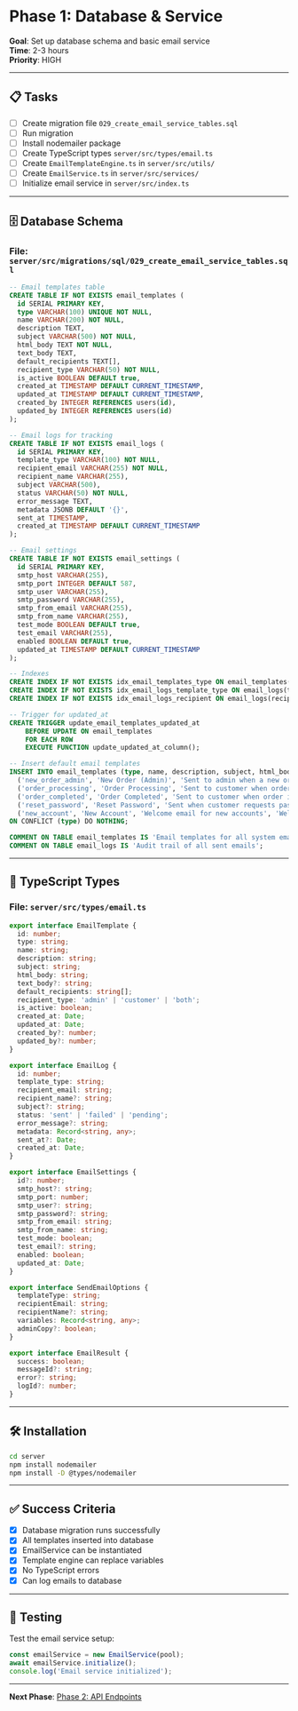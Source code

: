 # Phase 1: Database & Service

**Goal**: Set up database schema and basic email service  
**Time**: 2-3 hours  
**Priority**: HIGH  

---

## 📋 Tasks

- [ ] Create migration file `029_create_email_service_tables.sql`
- [ ] Run migration
- [ ] Install nodemailer package
- [ ] Create TypeScript types `server/src/types/email.ts`
- [ ] Create `EmailTemplateEngine.ts` in `server/src/utils/`
- [ ] Create `EmailService.ts` in `server/src/services/`
- [ ] Initialize email service in `server/src/index.ts`

---

## 🗄️ Database Schema

### File: `server/src/migrations/sql/029_create_email_service_tables.sql`

```sql
-- Email templates table
CREATE TABLE IF NOT EXISTS email_templates (
  id SERIAL PRIMARY KEY,
  type VARCHAR(100) UNIQUE NOT NULL,
  name VARCHAR(200) NOT NULL,
  description TEXT,
  subject VARCHAR(500) NOT NULL,
  html_body TEXT NOT NULL,
  text_body TEXT,
  default_recipients TEXT[],
  recipient_type VARCHAR(50) NOT NULL,
  is_active BOOLEAN DEFAULT true,
  created_at TIMESTAMP DEFAULT CURRENT_TIMESTAMP,
  updated_at TIMESTAMP DEFAULT CURRENT_TIMESTAMP,
  created_by INTEGER REFERENCES users(id),
  updated_by INTEGER REFERENCES users(id)
);

-- Email logs for tracking
CREATE TABLE IF NOT EXISTS email_logs (
  id SERIAL PRIMARY KEY,
  template_type VARCHAR(100) NOT NULL,
  recipient_email VARCHAR(255) NOT NULL,
  recipient_name VARCHAR(255),
  subject VARCHAR(500),
  status VARCHAR(50) NOT NULL,
  error_message TEXT,
  metadata JSONB DEFAULT '{}',
  sent_at TIMESTAMP,
  created_at TIMESTAMP DEFAULT CURRENT_TIMESTAMP
);

-- Email settings
CREATE TABLE IF NOT EXISTS email_settings (
  id SERIAL PRIMARY KEY,
  smtp_host VARCHAR(255),
  smtp_port INTEGER DEFAULT 587,
  smtp_user VARCHAR(255),
  smtp_password VARCHAR(255),
  smtp_from_email VARCHAR(255),
  smtp_from_name VARCHAR(255),
  test_mode BOOLEAN DEFAULT true,
  test_email VARCHAR(255),
  enabled BOOLEAN DEFAULT true,
  updated_at TIMESTAMP DEFAULT CURRENT_TIMESTAMP
);

-- Indexes
CREATE INDEX IF NOT EXISTS idx_email_templates_type ON email_templates(type);
CREATE INDEX IF NOT EXISTS idx_email_logs_template_type ON email_logs(template_type);
CREATE INDEX IF NOT EXISTS idx_email_logs_recipient ON email_logs(recipient_email);

-- Trigger for updated_at
CREATE TRIGGER update_email_templates_updated_at
    BEFORE UPDATE ON email_templates
    FOR EACH ROW
    EXECUTE FUNCTION update_updated_at_column();

-- Insert default email templates
INSERT INTO email_templates (type, name, description, subject, html_body, recipient_type, default_recipients) VALUES
  ('new_order_admin', 'New Order (Admin)', 'Sent to admin when a new order is placed', 'New Order #{{order_number}}', '<p>New order received from {{customer_name}}</p><p>Order total: {{order_total}}</p>', 'admin', ARRAY['info@simfab.com']),
  ('order_processing', 'Order Processing', 'Sent to customer when order starts processing', 'Your Order #{{order_number}} is Being Processed', '<p>Your order is being processed...</p>', 'customer', ARRAY[]),
  ('order_completed', 'Order Completed', 'Sent to customer when order is completed', 'Your Order #{{order_number}} is Complete!', '<p>Your order has been completed...</p>', 'customer', ARRAY[]),
  ('reset_password', 'Reset Password', 'Sent when customer requests password reset', 'Reset Your Password', '<p>Click here to reset your password: {{reset_url}}</p>', 'customer', ARRAY[]),
  ('new_account', 'New Account', 'Welcome email for new accounts', 'Welcome to SimFab!', '<p>Thanks for creating an account, {{customer_name}}!</p>', 'customer', ARRAY[])
ON CONFLICT (type) DO NOTHING;

COMMENT ON TABLE email_templates IS 'Email templates for all system emails';
COMMENT ON TABLE email_logs IS 'Audit trail of all sent emails';
```

---

## 📝 TypeScript Types

### File: `server/src/types/email.ts`

```typescript
export interface EmailTemplate {
  id: number;
  type: string;
  name: string;
  description: string;
  subject: string;
  html_body: string;
  text_body?: string;
  default_recipients: string[];
  recipient_type: 'admin' | 'customer' | 'both';
  is_active: boolean;
  created_at: Date;
  updated_at: Date;
  created_by?: number;
  updated_by?: number;
}

export interface EmailLog {
  id: number;
  template_type: string;
  recipient_email: string;
  recipient_name?: string;
  subject?: string;
  status: 'sent' | 'failed' | 'pending';
  error_message?: string;
  metadata: Record<string, any>;
  sent_at?: Date;
  created_at: Date;
}

export interface EmailSettings {
  id?: number;
  smtp_host?: string;
  smtp_port: number;
  smtp_user?: string;
  smtp_password?: string;
  smtp_from_email: string;
  smtp_from_name: string;
  test_mode: boolean;
  test_email?: string;
  enabled: boolean;
  updated_at: Date;
}

export interface SendEmailOptions {
  templateType: string;
  recipientEmail: string;
  recipientName?: string;
  variables: Record<string, any>;
  adminCopy?: boolean;
}

export interface EmailResult {
  success: boolean;
  messageId?: string;
  error?: string;
  logId?: number;
}
```

---

## 🛠️ Installation

```bash
cd server
npm install nodemailer
npm install -D @types/nodemailer
```

---

## ✅ Success Criteria

- [x] Database migration runs successfully
- [x] All templates inserted into database
- [x] EmailService can be instantiated
- [x] Template engine can replace variables
- [x] No TypeScript errors
- [x] Can log emails to database

---

## 🧪 Testing

Test the email service setup:

```typescript
const emailService = new EmailService(pool);
await emailService.initialize();
console.log('Email service initialized');
```

---

**Next Phase**: [Phase 2: API Endpoints](./PHASE_2_API_ENDPOINTS.md)

